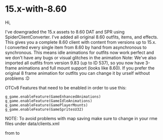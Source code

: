 # 15.x-with-8.60

Hi,

I've downgraded the 15.x assets to 8.60 DAT and SPR using SpiderClientConverter. I've added all original 8.60 outfits, items, and effects.
This gives you a complete 8.60 client with content from versions up to 15.x.
I converted every single item from 8.60 by hand from asynchronous to synchronous. This means idle animations for outfits now work perfect and we don't have any bugs or visual glitches in the animation
Note: We've also imported all outfits from version 9.83 (up to ID 537), so you now have 3-frame animations and full mount support (looks like 8.60). If you prefer the original 8 frame animation for outfits you can change it by urself without problems :D

OTCv8 Features that need to be enabled in order to use this:
    
    g_game.enableFeature(GameEnhancedAnimations)
    g_game.enableFeature(GameIdleAnimations)
    g_game.enableFeature(GamePlayerMounts)
    g_game.enableFeature(GameSpritesU32)

NOTE: To avoid problems with map saving make sure to change in your rme files under data/clients.xml

from
<otb client="8.60" version="3" id="20"/>
to
<otb client="8.60" version="3" id="64"/>